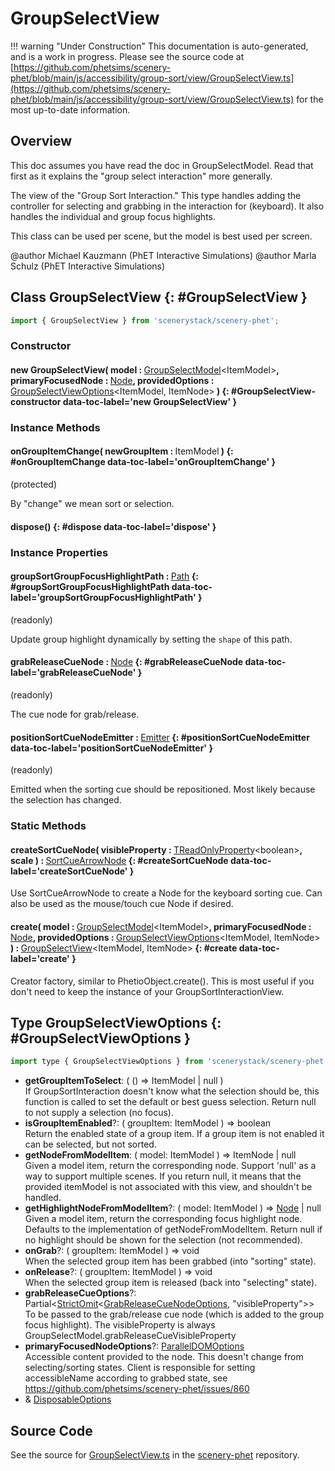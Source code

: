 # GroupSelectView

!!! warning "Under Construction"
    This documentation is auto-generated, and is a work in progress. Please see the source code at
    [https://github.com/phetsims/scenery-phet/blob/main/js/accessibility/group-sort/view/GroupSelectView.ts](https://github.com/phetsims/scenery-phet/blob/main/js/accessibility/group-sort/view/GroupSelectView.ts) for the most up-to-date information.

## Overview

This doc assumes you have read the doc in GroupSelectModel. Read that first as it explains the "group select
interaction" more generally.

The view of the "Group Sort Interaction." This type handles adding the controller for selecting and grabbing
in the interaction for (keyboard). It also handles the individual and group focus highlights.

This class can be used per scene, but the model is best used per screen.

@author Michael Kauzmann (PhET Interactive Simulations)
@author Marla Schulz (PhET Interactive Simulations)

## Class GroupSelectView {: #GroupSelectView }


```js
import { GroupSelectView } from 'scenerystack/scenery-phet';
```
### Constructor

#### new GroupSelectView( model : <span style="font-weight: 400;">[GroupSelectModel](../scenery-phet/GroupSelectModel.md)&lt;ItemModel&gt;</span>, primaryFocusedNode : <span style="font-weight: 400;">[Node](../scenery/Node.md)</span>, providedOptions : <span style="font-weight: 400;">[GroupSelectViewOptions](../scenery-phet/GroupSelectView.md#GroupSelectViewOptions)&lt;ItemModel, ItemNode&gt;</span> ) {: #GroupSelectView-constructor data-toc-label='new GroupSelectView' }

### Instance Methods

#### onGroupItemChange( newGroupItem : <span style="font-weight: 400;">ItemModel</span> ) {: #onGroupItemChange data-toc-label='onGroupItemChange' }

(protected)

By "change" we mean sort or selection.

#### dispose() {: #dispose data-toc-label='dispose' }

### Instance Properties

#### groupSortGroupFocusHighlightPath : <span style="font-weight: 400;">[Path](../scenery/Path.md)</span> {: #groupSortGroupFocusHighlightPath data-toc-label='groupSortGroupFocusHighlightPath' }

(readonly)

Update group highlight dynamically by setting the `shape` of this path.

#### grabReleaseCueNode : <span style="font-weight: 400;">[Node](../scenery/Node.md)</span> {: #grabReleaseCueNode data-toc-label='grabReleaseCueNode' }

(readonly)

The cue node for grab/release.

#### positionSortCueNodeEmitter : <span style="font-weight: 400;">[Emitter](../axon/Emitter.md)</span> {: #positionSortCueNodeEmitter data-toc-label='positionSortCueNodeEmitter' }

(readonly)

Emitted when the sorting cue should be repositioned. Most likely because the selection has changed.

### Static Methods

#### createSortCueNode( visibleProperty : <span style="font-weight: 400;">[TReadOnlyProperty](../axon/TReadOnlyProperty.md)&lt;<span style="color: hsla(calc(var(--md-hue) + 180deg),80%,40%,1);">boolean</span>&gt;</span>, scale ) : <span style="font-weight: 400;">[SortCueArrowNode](../scenery-phet/SortCueArrowNode.md)</span> {: #createSortCueNode data-toc-label='createSortCueNode' }

Use SortCueArrowNode to create a Node for the keyboard sorting cue. Can also be used as the mouse/touch cue
Node if desired.

#### create( model : <span style="font-weight: 400;">[GroupSelectModel](../scenery-phet/GroupSelectModel.md)&lt;ItemModel&gt;</span>, primaryFocusedNode : <span style="font-weight: 400;">[Node](../scenery/Node.md)</span>, providedOptions : <span style="font-weight: 400;">[GroupSelectViewOptions](../scenery-phet/GroupSelectView.md#GroupSelectViewOptions)&lt;ItemModel, ItemNode&gt;</span> ) : <span style="font-weight: 400;">[GroupSelectView](../scenery-phet/GroupSelectView.md)&lt;ItemModel, ItemNode&gt;</span> {: #create data-toc-label='create' }

Creator factory, similar to PhetioObject.create(). This is most useful if you don't need to keep the instance of
your GroupSortInteractionView.



## Type GroupSelectViewOptions {: #GroupSelectViewOptions }


```js
import type { GroupSelectViewOptions } from 'scenerystack/scenery-phet';
```


- **getGroupItemToSelect**: ( () =&gt; ItemModel | <span style="color: hsla(calc(var(--md-hue) + 180deg),80%,40%,1);">null</span> )
<br>  If GroupSortInteraction doesn't know what the selection should be, this function is called to set the default or
  best guess selection. Return null to not supply a selection (no focus).
- **isGroupItemEnabled**?: ( groupItem: ItemModel ) =&gt; <span style="color: hsla(calc(var(--md-hue) + 180deg),80%,40%,1);">boolean</span>
<br>  Return the enabled state of a group item. If a group item is not enabled it can be selected, but not sorted.
- **getNodeFromModelItem**: ( model: ItemModel ) =&gt; ItemNode | <span style="color: hsla(calc(var(--md-hue) + 180deg),80%,40%,1);">null</span>
<br>  Given a model item, return the corresponding node. Support 'null' as a way to support multiple scenes. If you
  return null, it means that the provided itemModel is not associated with this view, and shouldn't be handled.
- **getHighlightNodeFromModelItem**?: ( model: ItemModel ) =&gt; [Node](../scenery/Node.md) | <span style="color: hsla(calc(var(--md-hue) + 180deg),80%,40%,1);">null</span>
<br>  Given a model item, return the corresponding focus highlight node. Defaults to the implementation of getNodeFromModelItem.
  Return null if no highlight should be shown for the selection (not recommended).
- **onGrab**?: ( groupItem: ItemModel ) =&gt; <span style="color: hsla(calc(var(--md-hue) + 180deg),80%,40%,1);">void</span>
<br>  When the selected group item has been grabbed (into "sorting" state).
- **onRelease**?: ( groupItem: ItemModel ) =&gt; <span style="color: hsla(calc(var(--md-hue) + 180deg),80%,40%,1);">void</span>
<br>  When the selected group item is released (back into "selecting" state).
- **grabReleaseCueOptions**?: Partial&lt;[StrictOmit](../phet-core/StrictOmit.md)&lt;[GrabReleaseCueNodeOptions](../scenery-phet/GrabReleaseCueNode.md#GrabReleaseCueNodeOptions), "visibleProperty"&gt;&gt;
<br>  To be passed to the grab/release cue node (which is added to the group focus highlight). The visibleProperty is
  always GroupSelectModel.grabReleaseCueVisibleProperty
- **primaryFocusedNodeOptions**?: [ParallelDOMOptions](../scenery/ParallelDOM.md#ParallelDOMOptions)
<br>  Accessible content provided to the node. This doesn't change from selecting/sorting states. Client is responsible
  for setting accessibleName according to grabbed state, see https://github.com/phetsims/scenery-phet/issues/860
- &amp; [DisposableOptions](../axon/Disposable.md#DisposableOptions)




## Source Code

See the source for [GroupSelectView.ts](https://github.com/phetsims/scenery-phet/blob/main/js/accessibility/group-sort/view/GroupSelectView.ts) in the [scenery-phet](https://github.com/phetsims/scenery-phet) repository.
